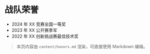 # 战队荣誉

- 2024 年 XX 竞赛全国一等奖
- 2023 年 XX 公开赛季军
- 2022 年 XX 创新挑战赛最佳技术奖

> 本页内容由 `content/honors.md` 渲染，可直接使用 Markdown 编辑。
